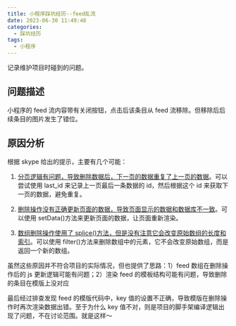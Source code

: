 ```yaml
---
title: 小程序踩坑经历--feed乱流
date: 2023-06-30 11:49:48
categories:
  - 踩坑经历
tags:
  - 小程序
---
```


记录维护项目时碰到的问题。

<!-- more -->

## 问题描述

小程序的 feed 流内容带有关闭按钮，点击后该条目从 feed 流移除。但移除后后续条目的图片发生了错位。

## 原因分析

根据 skype 给出的提示，主要有几个可能：

1. [分页逻辑有问题，导致删除数据后，下一页的数据重复了上一页的数据](https://blog.csdn.net/u013633921/article/details/119922467)。可以尝试使用 last_id 来记录上一页最后一条数据的 id，然后根据这个 id 来获取下一页的数据，避免重复。

2. [删除操作没有正确更新页面的数据，导致页面显示的数据和数据库不一致](https://blog.csdn.net/qq_41930094/article/details/106230395)。可以使用 setData()方法来更新页面的数据，让页面重新渲染。

3. [数组删除操作使用了 splice()方法，但是没有注意它会改变原始数组的长度和索引](https://blog.csdn.net/Bat_Reality/article/details/104721839)。可以使用 filter()方法来删除数组中的元素，它不会改变原始数组，而是返回一个新的数组。

虽然这些原因并不符合项目的实际情况，但也提供了思路：1）feed 数组在删除操作后的 js 更新逻辑可能有问题；2）渲染 feed 的模板结构可能有问题，导致删除的条目在模版上没对应

最后经过排查发现 feed 的模版代码中，key 值的设置不正确，导致模版在删除操作时再次渲染数据出错。至于为什么 key 值不对，则是项目的脚手架编译逻辑出现了问题，不在讨论范围。就是这样～
